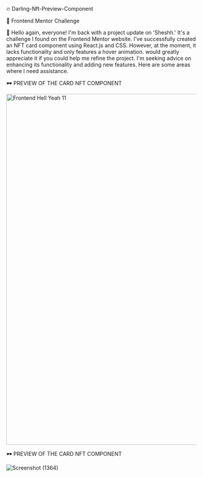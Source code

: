 🔥 Darling-Nft-Preview-Component

🚀 Frontend Mentor Challenge 

👋
Hello again, everyone! I'm back with a project update on 'Sheshh.' It's a challenge I found on the Frontend Mentor website. I've successfully created an NFT card component using React.js and CSS. However, at the moment, it lacks functionality and only features a hover animation.
 would greatly appreciate it if you could help me refine the project. I'm seeking advice on enhancing its functionality and adding new features. Here are some areas where I need assistance.

🕶️ PREVIEW OF THE CARD NFT COMPONENT


<img width="929" alt="Frontend Hell Yeah 11" src="https://github.com/AkoToSiJeromeEh/Darling--nft-preview-componet/assets/114987334/183b52b7-1c9c-4fa4-8411-de5b954d9d08">

🕶️ PREVIEW OF THE CARD NFT COMPONENT


![Screenshot (1364)](https://github.com/AkoToSiJeromeEh/Darling--nft-preview-componet/assets/114987334/befd536a-20ef-4575-bfe3-6d2d5445e451)
